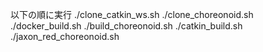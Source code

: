 以下の順に実行
./clone_catkin_ws.sh
./clone_choreonoid.sh
./docker_build.sh
./build_choreonoid.sh
./catkin_build.sh
./jaxon_red_choreonoid.sh
